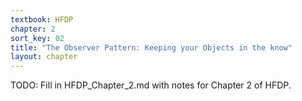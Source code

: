 ```yaml
---
textbook: HFDP
chapter: 2
sort_key: 02
title: "The Observer Pattern: Keeping your Objects in the know"
layout: chapter
---
```



TODO: Fill in HFDP_Chapter_2.md with notes for Chapter 2 of HFDP.
